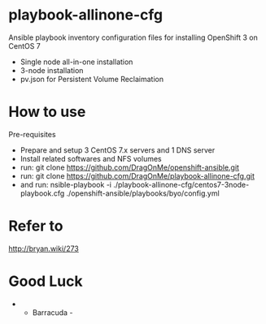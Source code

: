 # playbook-allinone-cfg
Ansible playbook inventory configuration files for installing OpenShift 3 on CentOS 7
 * Single node all-in-one installation
 * 3-node installation
 * pv.json for Persistent Volume Reclaimation

# How to use
Pre-requisites
 * Prepare and setup 3 CentOS 7.x servers and 1 DNS server
 * Install related softwares and NFS volumes
 * run: git clone https://github.com/DragOnMe/openshift-ansible.git
 * run: git clone https://github.com/DragOnMe/playbook-allinone-cfg.git
 * and run: nsible-playbook -i ./playbook-allinone-cfg/centos7-3node-playbook.cfg ./openshift-ansible/playbooks/byo/config.yml

# Refer to
http://bryan.wiki/273

# Good Luck

- - Barracuda -
